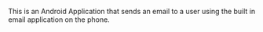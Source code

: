 
This is an Android Application that sends an email to a user using the built in email application on the phone.
